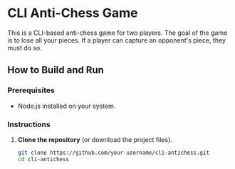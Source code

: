 # CLI Anti-Chess Game

This is a CLI-based anti-chess game for two players. The goal of the game is to lose all your pieces. If a player can capture an opponent's piece, they must do so.

## How to Build and Run

### Prerequisites
- Node.js installed on your system.

### Instructions

1. **Clone the repository** (or download the project files).

   ```sh
   git clone https://github.com/your-username/cli-antichess.git
   cd cli-antichess
